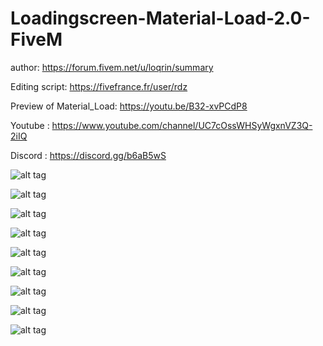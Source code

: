 # Loadingscreen-Material-Load-2.0-FiveM

author: https://forum.fivem.net/u/loqrin/summary

Editing script: https://fivefrance.fr/user/rdz

Preview of Material_Load: https://youtu.be/B32-xvPCdP8

Youtube : https://www.youtube.com/channel/UC7cOssWHSyWgxnVZ3Q-2iIQ

Discord : https://discord.gg/b6aB5wS

![alt tag](https://img4.hostingpics.net/pics/759082bleujaune.png)

![alt tag](https://img4.hostingpics.net/pics/974380jauneblanc.png)

![alt tag](https://img4.hostingpics.net/pics/951876roseblanc.png)

![alt tag](https://img4.hostingpics.net/pics/801961rosejaune.png)

![alt tag](https://img4.hostingpics.net/pics/952494rougeblanc.png)

![alt tag](https://img4.hostingpics.net/pics/322378rougebleu.png)

![alt tag](https://img4.hostingpics.net/pics/819939rougejaune.png)

![alt tag](https://img4.hostingpics.net/pics/497372violetblanc.png)

![alt tag](https://img4.hostingpics.net/pics/409493violetjaune.png)
